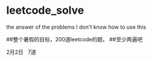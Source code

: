 # leetcode_solve
the answer of the problems
I don't know how to use this

##整个暑假的目标，200道leetcode的题。
##至少两遍吧

2月2日   7道

